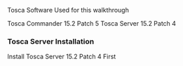 
Tosca Software Used for this walkthrough

Tosca Commander 15.2 Patch 5
Tosca Server 15.2 Patch 4

### Tosca Server Installation
Install Tosca Server 15.2 Patch 4 First 


